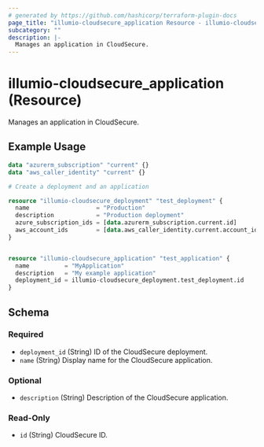 ```yaml
---
# generated by https://github.com/hashicorp/terraform-plugin-docs
page_title: "illumio-cloudsecure_application Resource - illumio-cloudsecure"
subcategory: ""
description: |-
  Manages an application in CloudSecure.
---
```


# illumio-cloudsecure_application (Resource)

Manages an application in CloudSecure.

## Example Usage

```terraform
data "azurerm_subscription" "current" {}
data "aws_caller_identity" "current" {}

# Create a deployment and an application

resource "illumio-cloudsecure_deployment" "test_deployment" {
  name                   = "Production"
  description            = "Production deployment"
  azure_subscription_ids = [data.azurerm_subscription.current.id]
  aws_account_ids        = [data.aws_caller_identity.current.account_id]
}


resource "illumio-cloudsecure_application" "test_application" {
  name          = "MyApplication"
  description   = "My example application"
  deployment_id = illumio-cloudsecure_deployment.test_deployment.id
}
```

<!-- schema generated by tfplugindocs -->
## Schema

### Required

- `deployment_id` (String) ID of the CloudSecure deployment.
- `name` (String) Display name for the CloudSecure application.

### Optional

- `description` (String) Description of the CloudSecure application.

### Read-Only

- `id` (String) CloudSecure ID.
